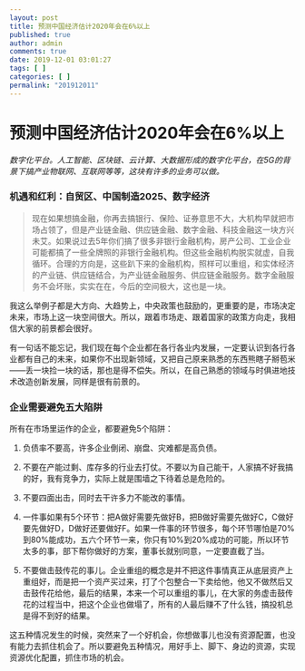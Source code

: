 ```yaml
---
layout: post
title: 预测中国经济估计2020年会在6%以上
published: true
author: admin
comments: true
date: 2019-12-01 03:01:27
tags: [ ]
categories: [ ]
permalink: "201912011"
---
```

# 预测中国经济估计2020年会在6%以上

*数字化平台。人工智能、区块链、云计算、大数据形成的数字化平台，在5G的背景下搞产业物联网、互联网等等，这块有许多的业务可以做。*

### 机遇和红利：自贸区、中国制造2025、数字经济

> 现在如果想搞金融，你再去搞银行、保险、证券意思不大，大机构早就把市场占领了，但是产业链金融、供应链金融、数字金融、科技金融这一块方兴未艾。如果说过去5年你们搞了很多非银行金融机构，房产公司、工业企业可能都搞了一些全牌照的非银行金融机构。但这些金融机构脱实就虚，自我循环。合理的方向是，这些趴下来的金融机构，照样可以重组，和实体经济的产业链、供应链结合，为产业链金融服务、供应链金融服务。数字金融服务不会坏账，实实在在，今后的空间极大，这也是一块。

我这么举例子都是大方向、大趋势上，中央政策也鼓励的，更重要的是，市场决定未来，市场上这一块空间很大。所以，跟着市场走、跟着国家的政策方向走，我相信大家的前景都会很好。

有一句话不能忘记，我们现在每个企业都在各行各业内发展，一定要认识到各行各业都有自己的未来，如果你不出现新领域，又把自己原来熟悉的东西熊瞎子掰苞米——丢一块捡一块的话，那也是得不偿失。所以，在自己熟悉的领域与时俱进地技术改造创新发展，同样是很有前景的。

### 企业需要避免五大陷阱

所有在市场里运作的企业，都要避免5个陷阱：

1. 负债率不要高，许多企业倒闭、崩盘、灾难都是高负债。

3. 不要在产能过剩、库存多的行业去打仗。不要以为自己能干，人家搞不好我搞的好，我有竞争力，实际上就是围墙之下待着总是危险的。

5. 不要四面出击，同时去干许多力不能改的事情。

7. 一件事如果有5个环节：把A做好需要先做好B，把B做好需要先做好C，C做好要先做好D，D做好还要做好F。如果一件事的环节很多，每个环节哪怕是70%到80%能成功，五六个环节一来，你只有10%到20%成功的可能，所以环节太多的事，部下帮你做好的方案，董事长就别同意，一定要直截了当。

9. 不要做击鼓传花的事儿。企业重组的概念是并不把这件事情真正从底层资产上重组好，而是把一个资产买过来，打了个包整合一下卖给他，他又不做然后又击鼓传花给他，最后的结果，本来一个可以重组的事儿，在大家的务虚击鼓传花的过程当中，把这个企业也做塌了，所有的人最后赚不了什么钱，搞投机总是得不到好的结果。

这五种情况发生的时候，突然来了一个好机会，你想做事儿也没有资源配置，也没有能力去抓住机会了。所以要避免五种情况，用好手上、脚下、身边的资源，实现资源优化配置，抓住市场的机会。

